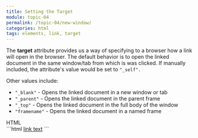 ```yaml
---
title: Setting the Target
module: topic-04
permalink: /topic-04/new-window/
categories: html
tags: elements, link, target
---
```


<div class="divider-heading"></div>

The **target** attribute provides us a way of specifying to a browser how a link will open in the browser. The default behavior is to open the linked document in the same window/tab from which is was clicked. If manually included, the attribute's value would be set to `"_self".`

Other values include:
- `"_blank"` - Opens the linked document in a new window or tab
- `"_parent"` - Opens the linked document in the parent frame
- `"_top"` - Opens the linked document in the full body of the window
- `"framename"` - Opens the linked document in a named frame


<div id="code-heading">HTML</div>
```html
<a href="#" target="_blank">link text</a>
```


<div class="external-embed">
  <p data-height="400" data-theme-id="30567" data-slug-hash="yzbMvB" data-default-tab="html,result" data-user="Media-Ed-Online" data-pen-title="HTML Links (With Target)" class="codepen"></p>
</div>
